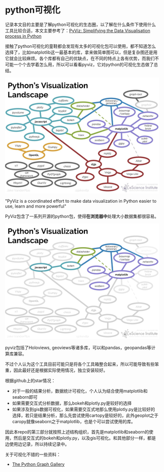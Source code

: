 # python可视化

记录本文目的主要是了解python可视化的生态圈，以了解在什么条件下使用什么工具比较合适，本文主要参考了：[PyViz: Simplifying the Data Visualisation process in Python](https://towardsdatascience.com/pyviz-simplifying-the-data-visualisation-process-in-python-1b6d2cb728f1)

接触了python可视化的童鞋都会发现有太多的可视化包可以使用，都不知道怎么选择了，比如matplotlib这一最基本的库，拿来做简单图可以，但是复杂图还是用它就会比较麻烦。各个库都有自己的优缺点，在不同的特点上各有优势，而我们不可能一个个去学着怎么用，所以可以看看pyviz，它对python的可视化生态做了总结。

![](1_K8q5e6QuHTGSPtObumouVQ.png)

"PyViz is a coordinated effort to make data visualization in Python easier to use, learn and more powerful"

PyViz包含了一系列开源的python包，使得**在浏览器中**处理大小数据集都很容易。

![](1_QlF69QpvfTQsf2pulCj1og.png)

pyviz包括了Holoviews, geoviews等诸多库，可以和pandas，geopandas等计算库兼容。

不过个人认为这个工具目前可能只是将各个工具箱整合起来，所以可能导致有些笨重，因此最好还是根据实际使用情况，独立安装较好。

根据github上的star情况：

- 对于一般的结果分析，数据统计可视化，个人认为结合使用matplotlib和seaborn即可
- 如果需要交互式分析数据，那么bokeh和plotly.py是较好的选择
- 如果涉及到gis数据可视化，如果需要交互式地那么使用plotly.py是比较好的选择，若只是结果分析，那么先尝试使用cartopy是较好的，此外geoplot之于caropy就像seaborn之于matplotlib，也是个可以尝试使用的库。

因此本repo的第三部分就按照上述结构组织，首先是matplotlib和seaborn的使用，然后是交互式的bokeh和plotly.py，以及gis可视化。和其他部分一样，都是边使用边记录，所以持续记录中。

关于可视化不错的一些资料：

- [The Python Graph Gallery](https://github.com/holtzy/The-Python-Graph-Gallery)